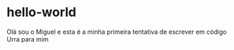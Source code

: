 # hello-world

Olá sou o Miguel e esta é a minha primeira tentativa de escrever em código
Urra para mim
